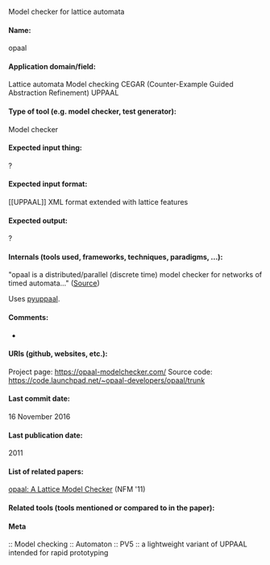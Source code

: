 Model checker for lattice automata

#### Name:
opaal

#### Application domain/field:
Lattice automata
Model checking
CEGAR (Counter-Example Guided Abstraction Refinement)
UPPAAL

#### Type of tool (e.g. model checker, test generator):
Model checker

#### Expected input thing:
?

#### Expected input format:
[[UPPAAL]] XML format extended with lattice features

#### Expected output:
?

#### Internals (tools used, frameworks, techniques, paradigms, ...):
"opaal is a distributed/parallel (discrete time) model checker for networks of timed automata..." ([Source](https://opaal-modelchecker.com/architecture/))

Uses [pyuppaal](../Libraries/pyuppaal.md).

#### Comments:
-

#### URIs (github, websites, etc.):
Project page: https://opaal-modelchecker.com/
Source code: https://code.launchpad.net/~opaal-developers/opaal/trunk

#### Last commit date:
16 November 2016

#### Last publication date:
2011

#### List of related papers:
[opaal: A Lattice Model Checker](https://doi.org/10.1007/978-3-642-20398-5_37) (NFM '11)

#### Related tools (tools mentioned or compared to in the paper):

#### Meta
:: Model checking
:: Automaton
:: PV5 :: a lightweight variant of UPPAAL intended for rapid prototyping